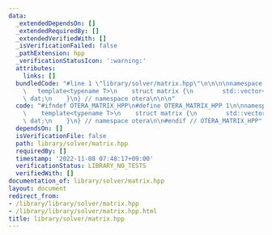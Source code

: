 ```yaml
---
data:
  _extendedDependsOn: []
  _extendedRequiredBy: []
  _extendedVerifiedWith: []
  _isVerificationFailed: false
  _pathExtension: hpp
  _verificationStatusIcon: ':warning:'
  attributes:
    links: []
  bundledCode: "#line 1 \"library/solver/matrix.hpp\"\n\n\n\nnamespace otera {\n \
    \   template<typename T>\n    struct matrix {\n        std::vector<std::vector<T>>\
    \ dat;\n    }\n} // namespace otera\n\n\n"
  code: "#ifndef OTERA_MATRIX_HPP\n#define OTERA_MATRIX_HPP 1\n\nnamespace otera {\n\
    \    template<typename T>\n    struct matrix {\n        std::vector<std::vector<T>>\
    \ dat;\n    }\n} // namespace otera\n\n#endif // OTERA_MATRIX_HPP"
  dependsOn: []
  isVerificationFile: false
  path: library/solver/matrix.hpp
  requiredBy: []
  timestamp: '2022-11-08 07:48:17+09:00'
  verificationStatus: LIBRARY_NO_TESTS
  verifiedWith: []
documentation_of: library/solver/matrix.hpp
layout: document
redirect_from:
- /library/library/solver/matrix.hpp
- /library/library/solver/matrix.hpp.html
title: library/solver/matrix.hpp
---
```

